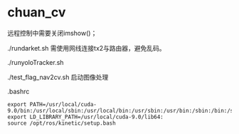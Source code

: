# chuan_cv

远程控制中需要关闭imshow()； 

./rundarket.sh  需使用网线连接tx2与路由器，避免乱码。

./runyoloTracker.sh

./test_flag_nav2cv.sh 启动图像处理


.bashrc

```
export PATH=/usr/local/cuda-9.0/bin:/usr/local/sbin:/usr/local/bin:/usr/sbin:/usr/bin:/sbin:/bin:/snap/bin 
export LD_LIBRARY_PATH=/usr/local/cuda-9.0/lib64: 
source /opt/ros/kinetic/setup.bash
```
